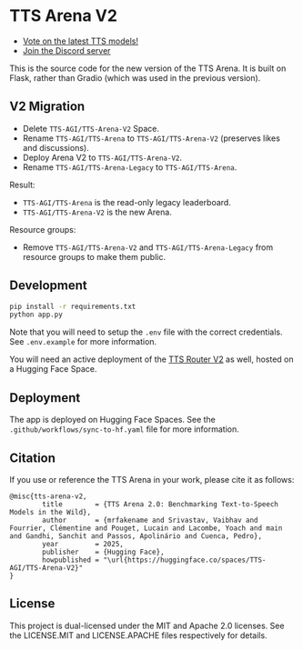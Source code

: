 # TTS Arena V2

- [Vote on the latest TTS models!](https://huggingface.co/spaces/TTS-AGI/TTS-Arena-V2)
- [Join the Discord server](https://discord.gg/HB8fMR6GTr)

This is the source code for the new version of the TTS Arena. It is built on Flask, rather than Gradio (which was used in the previous version).

## V2 Migration

* Delete `TTS-AGI/TTS-Arena-V2` Space.
* Rename `TTS-AGI/TTS-Arena` to `TTS-AGI/TTS-Arena-V2` (preserves likes and discussions).
* Deploy Arena V2 to `TTS-AGI/TTS-Arena-V2`.
* Rename `TTS-AGI/TTS-Arena-Legacy` to `TTS-AGI/TTS-Arena`.

Result:

* `TTS-AGI/TTS-Arena` is the read-only legacy leaderboard.
* `TTS-AGI/TTS-Arena-V2` is the new Arena.

Resource groups:

* Remove `TTS-AGI/TTS-Arena-V2` and `TTS-AGI/TTS-Arena-Legacy` from resource groups to make them public.

## Development

```bash
pip install -r requirements.txt
python app.py
```

Note that you will need to setup the `.env` file with the correct credentials. See `.env.example` for more information.

You will need an active deployment of the [TTS Router V2](https://github.com/TTS-AGI/tts-router-v2) as well, hosted on a Hugging Face Space.

## Deployment

The app is deployed on Hugging Face Spaces. See the `.github/workflows/sync-to-hf.yaml` file for more information.

## Citation

If you use or reference the TTS Arena in your work, please cite it as follows:

```
@misc{tts-arena-v2,
        title        = {TTS Arena 2.0: Benchmarking Text-to-Speech Models in the Wild},
        author       = {mrfakename and Srivastav, Vaibhav and Fourrier, Clémentine and Pouget, Lucain and Lacombe, Yoach and main and Gandhi, Sanchit and Passos, Apolinário and Cuenca, Pedro},
        year         = 2025,
        publisher    = {Hugging Face},
        howpublished = "\url{https://huggingface.co/spaces/TTS-AGI/TTS-Arena-V2}"
}
```

## License

This project is dual-licensed under the MIT and Apache 2.0 licenses. See the LICENSE.MIT and LICENSE.APACHE files respectively for details.